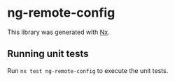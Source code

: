 # ng-remote-config

This library was generated with [Nx](https://nx.dev).

## Running unit tests

Run `nx test ng-remote-config` to execute the unit tests.
